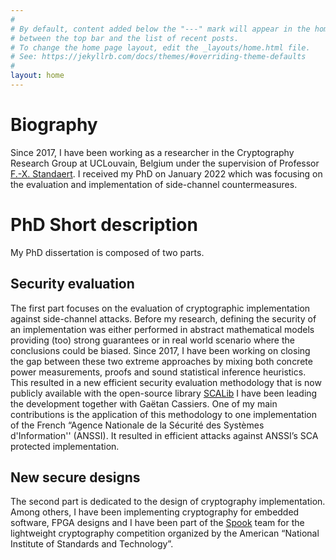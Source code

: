 ```yaml
---
#
# By default, content added below the "---" mark will appear in the home page
# between the top bar and the list of recent posts.
# To change the home page layout, edit the _layouts/home.html file.
# See: https://jekyllrb.com/docs/themes/#overriding-theme-defaults
#
layout: home
---
```


# Biography

Since 2017, I have been working as a researcher in the Cryptography
Research Group at UCLouvain, Belgium under the supervision of Professor [F.-X.
Standaert](https://perso.uclouvain.be/fstandae/). I received my PhD on January
2022 which was focusing on the evaluation and implementation of side-channel
countermeasures. 

# PhD Short description

My PhD dissertation is composed of two parts.

## Security evaluation

The first part focuses on the evaluation of cryptographic implementation
against side-channel attacks. Before my research, defining the security of an
implementation was either performed in abstract mathematical models providing
(too) strong guarantees or in real world scenario where the conclusions could
be biased. Since 2017, I have been working on closing the gap between these two
extreme approaches by mixing both concrete power measurements, proofs and sound
statistical inference heuristics. This resulted in a new efficient security
evaluation methodology that is now publicly available with the open-source
library [SCALib](https://github.com/simple-crypto/SCALib) I have been leading
the development together with Gaëtan Cassiers.  One of my main contributions is
the application of this methodology to one implementation of the French
“Agence Nationale de la Sécurité des Systèmes d'Information'' (ANSSI).  It
resulted in  efficient attacks against ANSSI’s SCA protected implementation.

## New secure designs
The second part is dedicated to the design of cryptography implementation.
Among others, I have been implementing cryptography for embedded software, FPGA
designs and I have been part of the [Spook](https://www.spook.dev/) team for
the lightweight cryptography competition organized by the American “National
Institute of Standards and Technology”.

